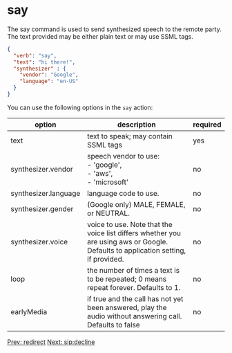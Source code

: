 # say

The say command is used to send synthesized speech to the remote party. The text provided may be either plain text or may use SSML tags.  

```json
{
  "verb": "say",
  "text": "hi there!",
  "synthesizer" : {
    "vendor": "Google",
    "language": "en-US"
  }
}
```

You can use the following options in the `say` action:

| option        | description | required  |
| ------------- |-------------| -----|
| text | text to speak; may contain SSML tags | yes |
| synthesizer.vendor | speech vendor to use: <br>- 'google', <br>- 'aws', <br>- 'microsoft'| no |
| synthesizer.language | language code to use.  | no |
| synthesizer.gender | (Google only) MALE, FEMALE, or NEUTRAL.  | no |
| synthesizer.voice | voice to use.  Note that the voice list differs whether you are using aws or Google. Defaults to application setting, if provided. | no |
| loop | the number of times a text is to be repeated; 0 means repeat forever.  Defaults to 1. | no |
| earlyMedia | if true and the call has not yet been answered, play the audio without answering call.  Defaults to false | no |

<p class="flex">
<a href="/docs/webhooks/redirect">Prev: redirect</a>
<a href="/docs/webhooks/sip-decline">Next: sip:decline</a>
</p>
